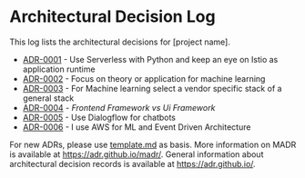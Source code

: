 # Architectural Decision Log

This log lists the architectural decisions for [project name].

<!-- adrlog -- Regenerate the content by using "adr-log -i". You can install it via "npm install -g adr-log" -->

- [ADR-0001](0001-select-an-application-runtime.md) - Use Serverless with Python and keep an eye on Istio as application runtime
- [ADR-0002](0002-focus-on-theory-or-application-for-machine-learning.md) - Focus on theory or application for machine learning
- [ADR-0003](0003-for-machine-learning-select-a-vendor-specific-stack-of-a-general-stack.md) - For Machine learning select a vendor specific stack of a general stack
- [ADR-0004](0004-us-bulma-as-fontend-ui-framework.md) - _Frontend Framework vs Ui Framework_
- [ADR-0005](0005-use-dialogflow-for-chatbots.md) - Use Dialogflow for chatbots
- [ADR-0006](0006-i-use-aws-for-ml-and-event-driven-architecture.md) - I use AWS for ML and Event Driven Architecture

<!-- adrlogstop -->

For new ADRs, please use [template.md](template.md) as basis.
More information on MADR is available at <https://adr.github.io/madr/>.
General information about architectural decision records is available at <https://adr.github.io/>.